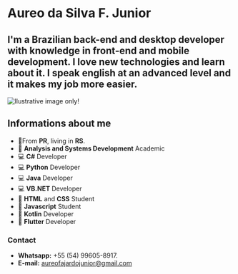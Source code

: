 # Aureo da Silva F. Junior

## I'm a Brazilian **back-end** and **desktop** developer with knowledge in front-end and mobile development. I love new technologies and learn about it. I speak **english** at an advanced level and it makes my job more easier.

![Ilustrative image only!](https://i.imgur.com/b7A2trm.png)


## Informations about me

-  🏡From **PR**, living in **RS**.
- 📒 **Analysis and Systems Development** Academic
- 💻 **C#** Developer
- 💻 **Python** Developer
- 💻 **Java** Developer
- 💻 **VB.NET** Developer
- 📃 **HTML** and **CSS** Student
- 📃 **Javascript** Student
- 📱  **Kotlin** Developer
- 📱  **Flutter** Developer







###  Contact

- **Whatsapp:**  +55 (54) 99605-8917.
- **E-mail:** aureofajardojunior@gmail.com
